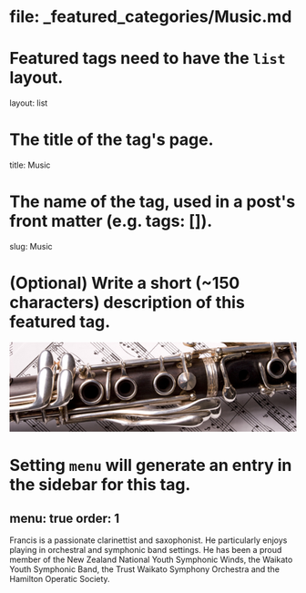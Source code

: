 # file: _featured_categories/Music.md
# Featured tags need to have the `list` layout.
layout: list

# The title of the tag's page.
title: Music

# The name of the tag, used in a post's front matter (e.g. tags: [<slug>]).
slug: Music


# (Optional) Write a short (~150 characters) description of this featured tag.
 ![image blackboard banner here](/assets/img/clarinet-header.jpg)
# Setting `menu` will generate an entry in the sidebar for this tag.
menu: true
order: 1
---
Francis is a passionate clarinettist and saxophonist. He particularly enjoys playing in orchestral and symphonic band settings. He has been a proud member of the New Zealand National Youth Symphonic Winds, the Waikato Youth Symphonic Band, the Trust Waikato Symphony Orchestra and the Hamilton Operatic Society.
